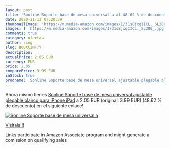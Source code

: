 ```yaml
---
layout: post
title: 'Sonline Soporte base de mesa universal a al 48.62 % de descuento'
date: 2020-11-13 07:20:39
thumbnailImage: 'https://m.media-amazon.com/images/I/31sBjxqIICL._SL200_.jpg'
images: [ 'https://m.media-amazon.com/images/I/31sBjxqIICL._SL200_.jpg' ]
comments: true
category: ofertas
author: ring
slug: B00XC2MF7Y
description:
actualPrice: 2.05 EUR
currency: EUR
price: 2.05
comparePrice: 3.99 EUR
inStock: true
prodname: 'Sonline Soporte base de mesa universal ajustable plegable blanco para iPhone iPad'
---
```


Ahora mismo tienes [Sonline Soporte base de mesa universal ajustable plegable blanco para iPhone iPad](https://www.amazon.es/dp/B00XC2MF7Y/?tag=tolees-21) a 2.05 EUR (original: 3.99 EUR) (48.62 %  de descuento) en el siguiente enlace!

[![Sonline Soporte base de mesa universal a](https://m.media-amazon.com/images/I/31sBjxqIICL._SL200_.jpg)](https://www.amazon.es/dp/B00XC2MF7Y/?tag=tolees-21)

[Visítala!!!](https://www.amazon.es/dp/B00XC2MF7Y/?tag=tolees-21)

Links participate in Amazon Associate program and might generate a comission on qualifying sales
